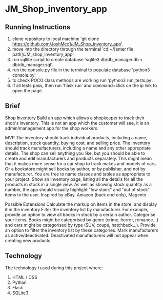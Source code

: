 # JM_Shop_inventory_app

## Running Instructions

1. clone repository to local machine 'git clone https://github.com/JoshMcc1/JM_Shop_inventory_app'.
2. move into the directory through the terminal 'cd ~/[enter file path]/JM_shop_inventory_app'.
3. run sqllite script to create database 'sqlite3 db/db_manager.db < db/db_manager.sql'.
4. run the console.py file in the terminal to populate database 'python3 console.py'.
5. to check POCO class methods are working run 'python3 run_tests.py'.
6. if all tests pass, then run 'flask run' and command+click on the ip link to open the page.

## Brief
Shop Inventory
Build an app which allows a shopkeeper to track their shop's inventory. This is not an app which the customer will see, it is an admin/management app for the shop workers.

MVP
The inventory should track individual products, including a name, description, stock quantity, buying cost, and selling price.
The inventory should track manufacturers, including a name and any other appropriate details.
The shop can sell anything you like, but you should be able to create and edit manufacturers and products separately.
This might mean that it makes more sense for a car shop to track makes and models of cars. Or a bookstore might sell books by author, or by publisher, and not by manufacturer. You are free to name classes and tables as appropriate to your project.
Show an inventory page, listing all the details for all the products in stock in a single view.
As well as showing stock quantity as a number, the app should visually highlight "low stock" and "out of stock" items to the user.
Inspired by
eBay, Amazon (back end only), Magento

Possible Extensions
Calculate the markup on items in the store, and display it in the inventory
Filter the inventory list by manufacturer. For example, provide an option to view all books in stock by a certain author.
Categorise your items. Books might be categorised by genre (crime, horror, romance...) and cars might be categorised by type (SUV, coupé, hatchback...). Provide an option to filter the inventory list by these categories.
Mark manufacturers as active/deactivated. Deactivated manufacturers will not appear when creating new products.

## Technology
The technology i used during this project where:

1. HTML / CSS
2. Python
3. Flask
4. SQLite3
